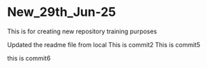 # New_29th_Jun-25
This is for creating new repository training purposes

Updated the readme file from local
This is commit2
This is commit5

this is commit6
